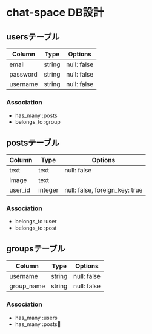 # chat-space DB設計
## usersテーブル
|Column|Type|Options|
|------|----|-------|
|email|string|null: false|
|password|string|null: false|
|username|string|null: false|
### Association
- has_many :posts
- belongs_to :group
## postsテーブル
|Column|Type|Options|
|------|----|-------|
|text|text|null: false|
|image|text||
|user_id|integer|null: false, foreign_key: true|
### Association
- belongs_to :user
- belongs_to :post
## groupsテーブル
|Column|Type|Options|
|------|----|-------|
|username|string|null: false|
|group_name|string|null: false|
### Association
- has_many :users
- has_many :posts
